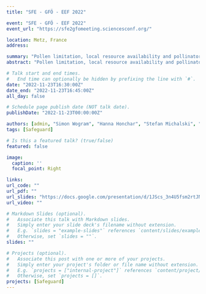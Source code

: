 ```yaml
---
title: "SFE - GFÖ - EEF 2022"

event: "SFE - GFÖ - EEF 2022"
event_url: "https://sfe2gfomeeting.sciencesconf.org/"

location: Metz, France
address:

summary: "Pollen limitation, local resource availability and pollinator community composition affect the fertilization success of Scabiosa ochroleuca"
abstract: "Pollen limitation, local resource availability and pollinator community composition affect the fertilization success of Scabiosa ochroleuca"

# Talk start and end times.
#   End time can optionally be hidden by prefixing the line with `#`.
date: "2022-11-23T16:30:00Z"
date_end: "2022-11-23T16:45:00Z"
all_day: false

# Schedule page publish date (NOT talk date).
publishDate: "2022-11-23T00:00:00Z"

authors: [admin, "Simon Wogram", "Hanna Honchar", "Stefan Michalski", "Oliver Schweiger"]
tags: [Safeguard]

# Is this a featured talk? (true/false)
featured: false

image:
  caption: ''
  focal_point: Right

links:
url_code: ""
url_pdf: ""
url_slides: "https://docs.google.com/presentation/d/1JScs_3n4U5fsm2rtJNdA9KwB1B4nBGhl/edit?usp=share_link&ouid=105947976462368034257&rtpof=true&sd=true"
url_video: ""

# Markdown Slides (optional).
#   Associate this talk with Markdown slides.
#   Simply enter your slide deck's filename without extension.
#   E.g. `slides = "example-slides"` references `content/slides/example-slides.md`.
#   Otherwise, set `slides = ""`.
slides: ""

# Projects (optional).
#   Associate this post with one or more of your projects.
#   Simply enter your project's folder or file name without extension.
#   E.g. `projects = ["internal-project"]` references `content/project/deep-learning/index.md`.
#   Otherwise, set `projects = []`.
projects: [Safeguard]
---
```

